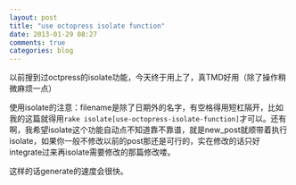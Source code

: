 ```yaml
---
layout: post
title: "use octopress isolate function"
date: 2013-01-29 08:27
comments: true
categories: blog
---
```


以前搜到过octpress的isolate功能，今天终于用上了，真TMD好用（除了操作稍微麻烦一点）

使用isolate的注意：filename是除了日期外的名字，有空格得用短杠隔开，比如我的这篇就得用`rake isolate[use-octopress-isolate-function]`才可以。还有啊，我希望isolate这个功能自动点不知道靠不靠谱，就是new_post就顺带着执行isolate，如果你一般不修改以前的post那还是可行的，实在修改的话只好integrate过来再isolate需要修改的那篇修改喽。

这样的话generate的速度会很快。
